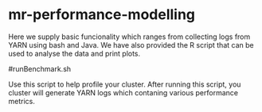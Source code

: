 # mr-performance-modelling

Here we supply basic funcionality which ranges from collecting logs from YARN using bash and Java. We have also provided
the R script that can be used to analyse the data and print plots. 

#runBenchmark.sh

Use this script to help profile your cluster. After running this script, you cluster will generate YARN logs which contaning various performance metrics. 
